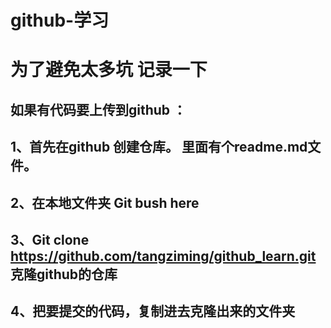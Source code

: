 # github-学习
# 为了避免太多坑 记录一下
## 如果有代码要上传到github ： 
## 1、首先在github 创建仓库。 里面有个readme.md文件。 
## 2、在本地文件夹  Git bush here 
## 3、Git clone https://github.com/tangziming/github_learn.git       克隆github的仓库
## 4、把要提交的代码，复制进去克隆出来的文件夹